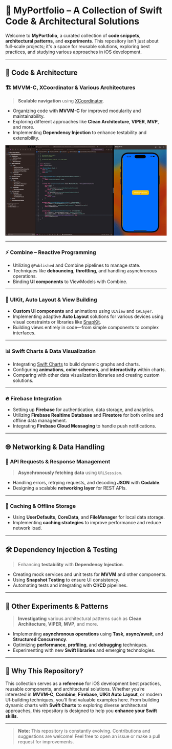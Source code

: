 # 📌 MyPortfolio – A Collection of Swift Code & Architectural Solutions

Welcome to **MyPortfolio**, a curated collection of **code snippets**, **architectural patterns**, and **experiments**. This repository isn't just about full-scale projects; it's a space for reusable solutions, exploring best practices, and studying various approaches in iOS development.

---

## 📂 Code & Architecture

### 🏗 MVVM-C, XCoordinator & Various Architectures

> **Scalable navigation** using [XCoordinator](https://github.com/quickbirdstudios/XCoordinator).

- Organizing code with **MVVM-C** for improved modularity and maintainability.
- Exploring different approaches like **Clean Architecture**, **VIPER**, **MVP**, and more.
- Implementing **Dependency Injection** to enhance testability and extensibility.

![grab-landing-page](XCoordinatorMVVM/XCoordinator+AnyViewModel.gif)

---

### ⚡ Combine – Reactive Programming

- Utilizing `@Published` and Combine pipelines to manage state.
- Techniques like **debouncing**, **throttling**, and handling asynchronous operations.
- Binding **UI components** to ViewModels with Combine.

---

### 📱 UIKit, Auto Layout & View Building

- **Custom UI components** and animations using `UIView` and `CALayer`.
- Implementing adaptive **Auto Layout** solutions for various devices using visual constraints or libraries like [SnapKit](https://github.com/SnapKit/SnapKit).
- Building views entirely in code—from simple components to complex interfaces.

---

### 📊 Swift Charts & Data Visualization

- Integrating [Swift Charts](https://github.com/danielgindi/Charts) to build dynamic graphs and charts.
- Configuring **animations**, **color schemes**, and **interactivity** within charts.
- Comparing with other data visualization libraries and creating custom solutions.

---

### 🔥 Firebase Integration

- Setting up **Firebase** for authentication, data storage, and analytics.
- Utilizing **Firebase Realtime Database** and **Firestore** for both online and offline data management.
- Integrating **Firebase Cloud Messaging** to handle push notifications.

---

## 🌐 Networking & Data Handling

### 🔗 API Requests & Response Management

> **Asynchronously fetching data** using `URLSession`.

- Handling errors, retrying requests, and decoding **JSON** with **Codable**.
- Designing a scalable **networking layer** for REST APIs.

---

### 🔄 Caching & Offline Storage

- Using **UserDefaults**, **CoreData**, and **FileManager** for local data storage.
- Implementing **caching strategies** to improve performance and reduce network load.

---

## 🛠 Dependency Injection & Testing

> Enhancing **testability** with **Dependency Injection**.

- Creating mock services and unit tests for **MVVM** and other components.
- Using **Snapshot Testing** to ensure UI consistency.
- Automating tests and integrating with **CI/CD** pipelines.

---

## 📂 Other Experiments & Patterns

> **Investigating** various architectural patterns such as **Clean Architecture**, **VIPER**, **MVP**, and more.

- Implementing **asynchronous operations** using **Task**, **async/await**, and **Structured Concurrency**.
- Optimizing **performance**, **profiling**, and **debugging** techniques.
- Experimenting with new **Swift libraries** and emerging technologies.

---

## 🚀 Why This Repository?

This collection serves as a **reference** for iOS development best practices, reusable components, and architectural solutions. Whether you’re interested in **MVVM-C**, **Combine**, **Firebase**, **UIKit Auto Layout**, or modern UI-building techniques, you'll find valuable examples here. From building dynamic charts with **Swift Charts** to exploring diverse architectural approaches, this repository is designed to help you **enhance your Swift skills**.

---

> **Note:** This repository is constantly evolving. Contributions and suggestions are welcome! Feel free to open an issue or make a pull request for improvements.
